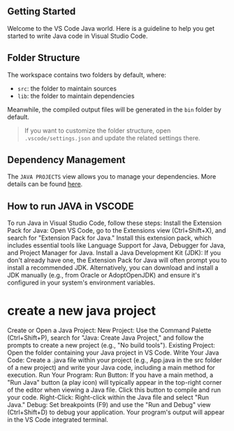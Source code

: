## Getting Started

Welcome to the VS Code Java world. Here is a guideline to help you get started to write Java code in Visual Studio Code.

## Folder Structure

The workspace contains two folders by default, where:

- `src`: the folder to maintain sources
- `lib`: the folder to maintain dependencies

Meanwhile, the compiled output files will be generated in the `bin` folder by default.

> If you want to customize the folder structure, open `.vscode/settings.json` and update the related settings there.

## Dependency Management

The `JAVA PROJECTS` view allows you to manage your dependencies. More details can be found [here](https://github.com/microsoft/vscode-java-dependency#manage-dependencies).

## How to run JAVA in VSCODE

To run Java in Visual Studio Code, follow these steps:
Install the Extension Pack for Java:
Open VS Code, go to the Extensions view (Ctrl+Shift+X), and search for "Extension Pack for Java." Install this extension pack, which includes essential tools like Language Support for Java, Debugger for Java, and Project Manager for Java.
Install a Java Development Kit (JDK):
If you don't already have one, the Extension Pack for Java will often prompt you to install a recommended JDK. Alternatively, you can download and install a JDK manually (e.g., from Oracle or AdoptOpenJDK) and ensure it's configured in your system's environment variables.
# create a new java project
Create or Open a Java Project:
New Project: Use the Command Palette (Ctrl+Shift+P), search for "Java: Create Java Project," and follow the prompts to create a new project (e.g., "No build tools").
Existing Project: Open the folder containing your Java project in VS Code.
Write Your Java Code:
Create a .java file within your project (e.g., App.java in the src folder of a new project) and write your Java code, including a main method for execution.
Run Your Program:
Run Button: If you have a main method, a "Run Java" button (a play icon) will typically appear in the top-right corner of the editor when viewing a Java file. Click this button to compile and run your code.
Right-Click: Right-click within the Java file and select "Run Java."
Debug: Set breakpoints (F9) and use the "Run and Debug" view (Ctrl+Shift+D) to debug your application.
Your program's output will appear in the VS Code integrated terminal.
